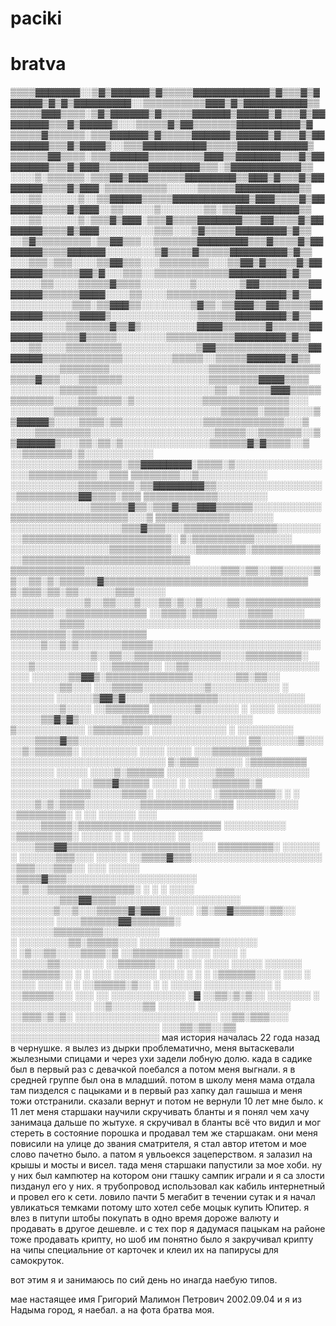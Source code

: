 # paciki
# bratva

▒▒▒▒▓▓▓▓▓▓▓░░▒▓▒▓▓▓▓▓▓▒▓▒▒▒▒▒▓▓▓▓▓▓▓▓▓▓▓▓▒▓▒▒▒▓▒▓▓▓▓▓▓▒▓▒▓▒▓▓▓▓▓▓▓▓▓░░▒▒▒▒▒▒▒▒▒▒▓▓▓▒▓▒▓▓▓▓▓▓▓▓▓▓▒▒
▒▒▒▒▒▓▓▓▒▒▒▒░▒▓▒▓▓▓▓▓▓▒▓▒▒▒▒▒▓▓▓▓▓▓▒▓▓▓▓▓▒▓▒▒▒▓▒▓▓▓▓▓▓▓▓▒▒▒▓▒▓▓▓▓▓▒░░░▒▒▒▒▒▓▒▓▓▒▒▒▒▒▒▒▓▓▓▓▓▓▓▓▓▓▒▓
▒▒▒▒▒▓▒▒▒▒▒▒░▒▒▒▓▓▓▓▓▓▒▓▒▒▒▒▒▓▓▓▓▓▓▒▓▓▓▓▓▒▓▒▒▒▓▒▓▓▓▓▓▓▓▓▒▒▒▓▒▓▓▓▓▒░░▒▒▒▓▓▓▓▓▓▓▓▓▓▒▒▒▒▒▓▓▓▓▓▓▓▓▓▓▓▒
▒▒▒▒▒▒▓▓▒▒▒▒░▒▒▒▓▓▓▓▓▓▒▒▒▒▒▒▒▒▒▓▓▓▒▒▓▓▓▓▓▓▓▒▒▒▓▒▓▓▓▓▓▓▓▓▒▒▒▓▒▓▓▓▒▒▒▒▒▒▒▒▓▓▓▓▓▓▓▓▒▒▒░▒▓▓▓▓▓▓▓▓▓▓▓▒▒
░░░░▒░▒▒▒▒▒▒░▒▒▒▓▓▒▓▓▓▒▒▒▒▒▒▓▓▓▓▓▓▓▓▒▒▓▓▓▒▓▒▒▒▓▒▓▓▓▓▓▓▓▒▒▒▒▓▒▓▓▓░▒▒▒▒▒▒▒▒▒▒░░░░░▒▒▒▒▒▒▓▓▓▓▓▓▓▓▓▓▒▒
░░░▒▒░░░░░░▒░░▒▒▓▓▓▓▓▒▒▒▒▒▓▓▓▓▓▓▓▓▓▓▓▓▒▓▓▓▒▒▒▒▓▒▓▓▓▓▓▓▓▒▒▒▒▓▒▓▓▓░░▒▒░░░░░▒░░░░░░░▒▒░▒▒▓▓▓▓▓▓▓▓▓▓▒▒
░░░▒▒░░░░░░▒░▒▒▒▓▒▓▓▓░▒▒▒▓▒▒▒▒▓▓▓▓▓▓▓▒▒▒▓▓▒▒▒▒▓▒▓▓▓▓▓▓▓▒▒▒▒▓▒▓▓▓░░░░░░░░░▒▒▒░░░▒▓▒▒▒▒▒▓▓▓▓▓▓▓▓▒▓▒▒
░░▒▓▒▒▒▒▒▒▒▒▒░▒▒▓▓▒▒▒░░▒▒▒▒▒▒▒▓▓▓▓▓▓▓▓▒▒▒▓▒▒▒▒▓▒▓▓▓▓▓▓▓▒▒▒▒▓▓▓▓▓▓░░░░░░░░▒▓▒▒▒▒▓▒▒▒▒▒▓▓▓▓▓▓▓▓▓▒▓▒▒
░░░▒▒▒░▒▒▒░░░░▒▒▓▓▒▒▒░░░▒▒▒▒▒▒▒▒░░░▒▒▓▓▒▓▒▒▒▒▒▓▒▓▓▓▓▓▓▓▒▒▒▒▒▒▓▓▒▓░░░▒▒▒░░▒▒▒▒▒▒▒▒▒▒▒▒▓▓▓▓▓▓▓▓▓▒▓▒▒
░░░░░▒▒░░░░▒▒▒▒▒▓▒▒▒▒░░░░░░░░▒░░░░░░░▒▓▓▒▒▒▒▒▒▒▒▓▓▓▓▓▓▓▒▒▒▒▒▒▓▓▓▓░░░░▒▒░░░░▒▒▒▒▒▒▒▒▒▒▒▓▓▓▓▓▓▓▓▒▓▒▒
░░░░░░░░░░▒▒▒░▒▒▓▓▓▒▒░░░░░░░░▒▓▒▒░▒▒▓▓▓▒▒▓▓▒▒▒▒▒▓▓▓▓▓▓▓▒▒▒▒▒▒▓▓▓▓▒░░░░░░░░░░░░░░▒▒▒▒▒▒▓▓▓▓▓▓▓▓▒▓▒▒
░░░░░░░░░▒▒▒▒▒▒▒▓▒▒▓▒░░░░░░░░░▓▓▓▓▒▒▒▒▒▒▒▓▒▒▒▒▒▒▓▓▓▓▓▓▓▒▒▒▒▒▒▓▒▒▒▒▒░░░░░░░░▒▒▒▒▒▒▒▒▒▒▒▓▓▓▓▓▓▓▓▒▓▒▒
░░░▒▒░░░░▒▒▒▒▒▒▒▒▒░░░░░░░░░░░░▒▓▓▒▒▒▒▒▒▒▒▒▒▒▒▒▒▒▓▓▓▓▓▓▓▒▒▒▒▒▒▒▒▒▒▒▒▒░░░░░░░░▒▒▒▒▒░░▒▒▒▒▒▓▓▓▓▓▓▒▓▒▒
░░░░░░░░▒▒▒▒▒▒▒▒░░░░░░░░░░░░░░░░▒▒▒▒▒▒▒▒▒▒▒▒▒▒▒▒▒▒▒▒▒▒▓▒▒▒░░░▒▒▒▒▒▒▒░░░░░░░░░░░░░░▒▒▒▒▒▒▒▒▓▓▓▓▒▒▒▒
░░░░░░░░▒▒▒▒▒▒░░░░░░░░░░░░░░░░░░░▒▒░░▒▒▒▒▒▓▓▓▒▒▒▒▒▒▒▒▒▒▒▒░░░░▒▒▒▒▒▒▒░▒░░░░░░░░░░░▒▒▒▒▒▒▒▒▒▒▒▒▒▒░░░
░░░░░░░▒▒▒▒▒▒▒░░░░░░░░░░░░░░░░░░░░▒▒▒▒▒▒░▒▒▒▒░░░░▒▒▓▓▓▓▓▒░░░░▒▒▒▒░▒▒░░░░░░░░░░░░░▒▒▒▒▒▒▒▒▒▒▒▒▒░░░▒
░░░░▒▒▒▒▒▒▒▒▒░░░░░░░░░░░░░░░░░░░░▒▒▒▒▒░░▒▒▒▒▒▒▒░░▒▒▓▓▓▓▓▓▒░░░▒▒░▒▒░▒░░░░░░░░░░░░░░▒▒▒▒▒▒▓▒▓▒▒▒▒░░▒
░░▒▒▒▒▒▒▒▒░▒░░░░░░░░░░░      ░░░░░░░░░░░▒▒▒▒▒▒▒░▒▒▓▓▓▓▓▓▓▓░▒▒▒▒░▒░░░░░░░░░░░░░░░░░▒▒▒▒▒▒▒▒▒▒▒░░▒▒▒
▒▒▒▒▒▒▒▒░░▒░░░░░░░░░░░     ░░░░░░░░░░░▒▒▒▒▒▒▒▒▒░▒▒▓▓▓▓▓▓▓▓▒▒░░░░░░░░░░░░░░░░░░▒▒▒▒▒▒▒▒▒▒▓▓▒▒▒▒░▒▒▒
▒▒▒▒▒▒▒▒▒▒▒▒░░░░░░░░     ░░░░░░░░░░░░░▒▒▒▒▒▒▓▒▒░▒▒▒▓▒▒▒▓▓▓▒▒▒▒▒▒░░░░░░░░░░░▒▒▒▒▒▒▒▒▒▒▒▒▒▒▒▒▒▒▒░░░▒
▒▒▒▒▒▒▒▒▒▒▒▒░░░░░░░  ░░░░░░░░░░░░░░░░░░▒▒▒▓▒▒▒░░░▒▒▒▒▒▒▒▒▒▒▒▒▒▒▒░░░░░░░░░▒▒▒▒▒▒▒▒▒▒▒▒▒▒▒▒▒▒▒▒▒▒▒▒░
▒░▒▒▒▒▒▒▒▒▒▒░░░░░░ ░░░░░░░░░░░░░░░░▒▒▒▒▒▒▒▒▒▒░░░░▒▒▒▒▒▒▒▒░▒▒▒▒▒▒▒▒▒▒▒░░▒▒▒▒▒▒▒▒▒▒▒▒▒▒▒▒▒▒▒▒▒▒▒▒▒▒▒
▒▒▒▒▒▒▒▒▒▒▒▒░░░░░░░░░░░░░░░░░░░░░░▒▒▒░▒▒░░▒▒░░░░░▒▒░░▒▒░▒░▒▒▒▒▒▒▓▒▒▒▒▒▒▒▒▒▒▒▒▒▒▒▒▒▒▒▒▒▒▒▒▒▒▒▒▒▒▒▒▒
▒░▒▒▒░▒▒░▒▒░░░░░░▒▒▒░░░░░ ░░░░░░░░░░░░▒░░▒▒░░░▒░░░▒▒░▒░░▒░░░░▒▒░▒▒▒▒▒▒▒▒▒▒▒▒▒▒▒▒▒▒▒░░▒▒▒▒▒▒▒▒▒▒▒▒▒
░░▒▒▒▒░▒▒▒▒░░░░░▒▒▒▒░░░░░ ░░░░░░░░▒▒▒▒░░░░░░░░░░░░░░░░░░░░░░░░░▒▒▒▒▒▒▒▒▒▒▒▒▒▒▒▒▒▒▒▒▒▒░▒▒▒▒▒▒▒▒▒▒▒▒
░░░░░▒░░▒░▒░░░░░░░▒▒▒▒▒░░░░░░░░░░░░░░░░░░░░░░░░░░░░░░░░░░░░░░░░▒░░▒▒░░▒▒▒▒▒▒▒▒▒▒▒▒▒▒░░░░▒▒▒▒▒▒▒▒▒░
░░░▒░░░░░░░░░░ ░░▒▒▒▒▒▒░░  ░░▒▒░░░░░░░░░░░░░░░░░░░░░ ░░░  ░░░░░░▒▒▓▓▒░▒▒▒▒▒▒▒▒▒▒▒▒▒▒░░░░░░░▒▒░▒▒░░
░░░░░░░░▒▒░░░ ░░░▒▒▒▒▒░░░░░░░░░░▒░░░░░░░░░░░  ░  ░░░░░░░  ░░░░░░▒▓▓▒▓░░░░▒▒▒▒▒▒▒▒▒▒▒░░░░░░░░░░░░░░
░░░░░░░░▒░░░░ ░░▒▒▒▒▒▒▒   ░░░░░░░▒░░░░░░ ░ ░░░░ ░░░░░░░    ░░░░░▒▒▓▒▓▒░░░░░░░▒▒▒▒▒▒▒▒░░░░░░░░░░░░░
▒░░░░░░░░░░░  ░▒▒▒▒▒▒▒▒░    ░░░░░░░░░░░░    ░ ░░░░░░░░░     ░░░░▒▒▒▒▓▒▒░░░░░░░░░░░░░░░░░░░░░░░░░░░
▒▒░░░░░░▒░░░ ░░▒░▒▒▒▒▒▒░     ░░░░░░░░░        ░░░░ ░░░░      ░░░▒▒▒▒▒▒▒▒ ░░░░░░░░░░░░░░░░░░░░░░░░░
▒░▒▒▒░░░░░░░ ░▒▒▒▒▒▒▒▒▒       ░░░░░░░             ░░░░░      ░░░░▒░▒▒▒▒▒▒  ░░░░░░░░▒▒▒░░░░░░░░░░░░
░░░░░░░░░░░ ░░▒▒▒▓▒▒▒▒▒        ░░░░ ░                         ░░░░▒▒▒▒▒▒░▒ ░░░░░░░░▒▒▒▒▒░░░░░▒▒▒▒░
░░░░░░░░░   ░▒▒▒▒▒▒▒▒▒░                    ░         ░        ░░░░▒░▒░▒▒▒▒░░░░░░░░░▒▒▒▒▒▒▒▒▒▒▒▒▒▒▒
░░░░░░░░░░  ░▒▒▒▒▒▒▒▒░                  ░    ░░  ░░░░░░     ░░░ ░░░░░▒▒▒▒▒░▒▒▒▒▒▒▒▒▒▒▒▒▒▒▒▒▒▒▒▒▒▒▒
░░░░░░░░░░ ░▒▒▒▒▒▒▒▒▒░           ░░░░░   ░    ░ ░░░░░░░     ░░░░ ░░░░▒▒▒▓▓▒▒▒▒▒▒▒▒▒▒▒▒▒▒▒▒▒▒▒▒░░░░
           ▒▒▒▒▒▒▒▒▒░            ░░░░░░   ░ ░░░░░░▒▒▒░░░    ░░░░░  ░░▒▒▒▒▓▒▒▒░░░░░░░░░░░░░░░░░░░░░
          ░▒▒▒░░░▒▒▒░░          ░░░                          ░░░░░  ░▒▒▒▒▓▒▒▒░░░░░░░░░░░░░░░░░░░░░
         ░░▒░░░▒▒▒▒▒▒▒▒▒▒▒▒▒▒░   ░     ░      ░ ░░░░         ░░░░░░░░▒▒▒▓▓▒▒▒▒░░░░░░░░░░░░░░░░░░░░
         ░░░░░░░▒░░▒░░░▒▒▒▒▒▓▒▓▓▓░                           ░░░░  ░▒░▒▒▓▒▒▒▒▒░▒▒░░               
          ░░░░░░░  ░░░░▒▒▒▒▒▒▓▓▒▒▒▒▒▒▒░                       ░░░░░░░▒▒▒▒▒▒▒▒░░░░░░░░░            
                ░ ░░░░░░░░▒▒░▒▒▒▒▒░░░                           ░░░░░▒▒▒▒▒▒▒▒░░░░░░               
                     ░ ░▒░░▒▒░░░░▒▒▒▒░▒                           ░░▒▒▒▒▒▒▒▒░    ░░░          ░░░░
                     ░ ░░░░░░▒▒░░░░░░░                            ░░▒▒▒▒▒▒░░░           ░░░░  ░░░░
                       ░░░░░  ░░░░░░                              ░░▒▒▒▒▒▒░░      ░  ░ ░░░ ░░░░░░░
                            ░░░░  ░   ░ ░                        ░▒▒▒▒▒▒░░░░   ░░░     ░ ░░░░ ░░░░
                                       ░ ░                      ░░▒▒▒▒▒░▒░░ ░ ░ ░░░░░  ░░░░░░░░░░░
                                         ░                      ░░▒▒▒▒▒░░░    ░░░ ░░  ░░░░░░░░░░░░
                                        ░▓                     ░░▒▒░▒░▒░░  ░░░░░░░ ░ ░░░░░░░░░░░░░
                                                              ░░▒░░░░░▒▒    ░░░░░░ ░░░░░░░░░░░░░░░
                                                             ░░▒▒▒░▒░▒░    ░░░░░░░░░░░░░░░░░░░░░░░
                                                            ░░▒▒░▒▒▒░░░   ░░░░░░░░░░░░░░░░░░░░░░░░
                                                          ░░░▒▒░▒▒░░▒▒    ░░░░░░░░░░░░░░░░░░░░░░░░
мая история началась 22 года назад в чернушке. я вылез из дырки проблематично, меня вытаскевали жылезными 
спицами и через ухи задели лобную долю. када в садике был в первый раз с девачкой поебался а потом меня 
выгнали. я в средней группе был она в младший. 
потом в школу меня мама отдала там пизделся с пацыками и в первый
раз хапку дал гашыша и меня тожи отстранили. сказали вернут и потом не вернули 10 лет мне было. к 11 лет
меня старшаки научили скручивать бланты и я понял чем хачу занимаца дальше по жытухе. я скручивал в бланты
всё что видил и мог стереть в состояние порошка и продавал тем же старшакам. они меня повисили на улице до 
звания сматрителя, я стал автор итетом и мое слово пачетно было. а патом я увльоекся зацеперством. я залазил
на крышы и мосты и висел. тада меня старшаки папустили за мое хоби. ну у них был кампютер на котором они гташку сампик
играли и я са злости пизданул его у них. я трубопровод использовал как кабиль интернетный и провел его к сети. ловило пачти
5 мегабит в течении сутак и я начал увликаться темками потому што хотел себе моцык купить Юпитер. я влез в питупи штобы
покупать в одно время дороже валюту и продавать в другое дешевле. и с тех пор я дадумася пацыкам на районе тоже продавать 
крипту, но шоб им понятно было я закручивал крипту на чипы специальние от карточек и клеил их на папирусы для самокруток.

вот этим я и занимаюсь по сий день но инагда наебую типов.

мае настаящее имя Григорий Малимон Петрович 2002.09.04 и я из Надыма город, я наебал. а на фота братва моя.
